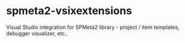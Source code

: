 # spmeta2-vsixextensions
Visual Studio integration for SPMeta2 library - project / item templates, debugger visualizer, etc..

